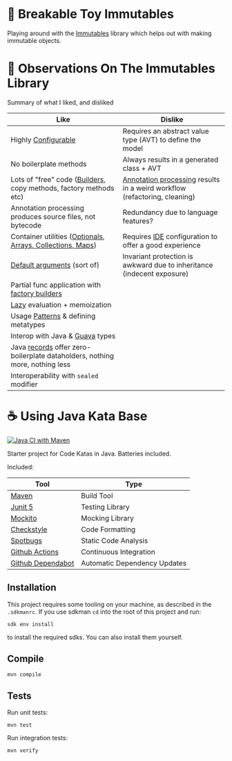 # 🧸 Breakable Toy Immutables

Playing around with the [Immutables](https://immutables.github.io) library which helps out with making immutable
objects.

# 🔭 Observations On The Immutables Library

Summary of what I liked, and disliked

| Like                                                                                   | Dislike                                                                         |
|----------------------------------------------------------------------------------------|---------------------------------------------------------------------------------|
| Highly [Configurable][config]                                                          | Requires an abstract value type (AVT) to define the model                       |
| No boilerplate methods                                                                 | Always results in a generated class + AVT                                       |
| Lots of "free" code ([Builders][builder], copy methods, factory methods etc)           | [Annotation processing][ap] results in a weird workflow (refactoring, cleaning) |
| Annotation processing produces source files, not bytecode                              | Redundancy due to language features?                                            |
| Container utilities ([Optionals][optional], [Arrays, Collections, Maps][collections])  | Requires [IDE][ide] configuration to offer a good experience                    |
| [Default arguments][defargs] (sort of)                                                 | Invariant protection is awkward due to inheritance (indecent exposure)          |
| Partial func application with [factory builders][facbuild]                             |                                                                                 |
| [Lazy][lazy] evaluation + memoization                                                  |                                                                                 |
| Usage [Patterns][patterns] & defining metatypes                                        |                                                                                 |
| Interop with Java & [Guava][guava] types                                               |                                                                                 |
| Java [records][records] offer zero-boilerplate dataholders, nothing more, nothing less |                                                                                 |
| Interoperability with `sealed` modifier                                                |                                                                                 |

# ☕️ Using Java Kata Base

[![Java CI with Maven](https://github.com/rstraub/java-kata-base/actions/workflows/maven.yml/badge.svg)](https://github.com/rstraub/java-kata-base/actions/workflows/maven.yml)

Starter project for Code Katas in Java. Batteries included.

Included:

| Tool                                                  | Type                         |
|-------------------------------------------------------|------------------------------|
| [Maven](https://maven.apache.org)                     | Build Tool                   |
| [Junit 5](https://junit.org/junit5/)                  | Testing Library              |
| [Mockito](https://site.mockito.org)                   | Mocking Library              |
| [Checkstyle](https://checkstyle.sourceforge.io)       | Code Formatting              |
| [Spotbugs](https://spotbugs.github.io)                | Static Code Analysis         |
| [Github Actions](https://github.com/features/actions) | Continuous Integration       |
| [Github Dependabot](https://github.com/dependabot)    | Automatic Dependency Updates |

## Installation

This project requires some tooling on your machine, as described in the `.sdkmanrc`. If you use
sdkman `cd` into the root of this project and run:

```shell
sdk env install
```

to install the required sdks. You can also install them yourself.

## Compile

```shell
mvn compile
```

## Tests

Run unit tests:

```shell
mvn test
```

Run integration tests:

```shell
mvn verify
```

[defargs]: https://immutables.github.io/immutable.html#default-attributes

[facbuild]: https://immutables.github.io/factory.html

[lazy]: https://immutables.github.io/immutable.html#lazy-attributes

[patterns]: https://immutables.github.io/immutable.html#patterns

[builder]: https://immutables.github.io/immutable.html#builder

[collections]: https://immutables.github.io/immutable.html#array-collection-and-map-attributes

[optional]: https://immutables.github.io/immutable.html#optional-attributes

[config]: https://immutables.github.io/style.html

[ide]: https://immutables.github.io/apt.html

[ap]: https://www.baeldung.com/java-annotation-processing-builder

[guava]: https://guava.dev/

[records]: https://docs.oracle.com/en/java/javase/14/language/records.html
